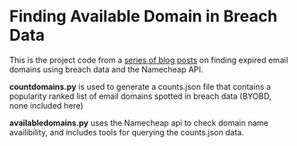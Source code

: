 # Finding Available Domain in Breach Data

This is the project code from a <a href="https://birep.net/blog1.html">series of blog posts</a> on finding expired email domains using breach data and the Namecheap API.

**countdomains.py** is used to generate a counts.json file that contains a popularity ranked list of email domains spotted in breach data (BYOBD, none included here)

**availabledomains.py** uses the Namecheap api to check domain name availibility, and includes tools for querying the counts.json data.
